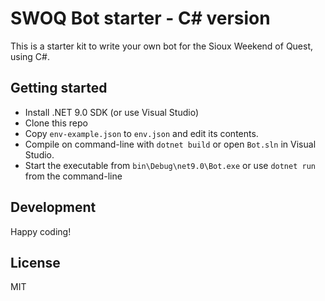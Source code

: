 # SWOQ Bot starter - C# version

This is a starter kit to write your own bot for the Sioux Weekend of Quest,
using C#.

## Getting started

-   Install .NET 9.0 SDK (or use Visual Studio)
-   Clone this repo
-   Copy `env-example.json` to `env.json` and edit its contents.
-   Compile on command-line with `dotnet build` or open `Bot.sln` in Visual Studio.
-   Start the executable from `bin\Debug\net9.0\Bot.exe` or use `dotnet run` from the command-line

## Development

Happy coding!

## License

MIT
